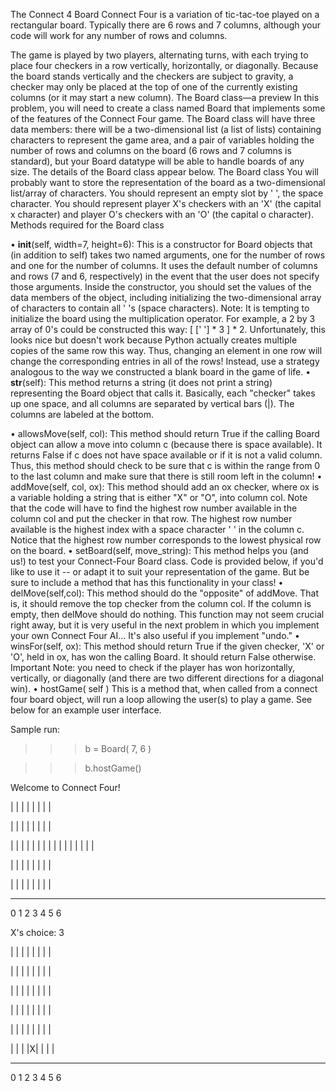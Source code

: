The Connect 4 Board
Connect Four is a variation of tic-tac-toe played on a rectangular board. Typically there are 6 rows and 7 columns, although your code will work for any number of rows and columns.
 
The game is played by two players, alternating turns, with each trying to place four checkers in a row vertically, horizontally, or diagonally. Because the board stands vertically and the checkers are subject to gravity, a checker may only be placed at the top of one of the currently existing columns (or it may start a new column).
The Board class—a preview
In this problem, you will need to create a class named Board that implements some of the features of the Connect Four game. The Board class will have three data members: there will be a two-dimensional list (a list of lists) containing characters to represent the game area, and a pair of variables holding the number of rows and columns on the board (6 rows and 7 columns is standard), but your Board datatype will be able to handle boards of any size. The details of the Board class appear below.
The Board class
You will probably want to store the representation of the board as a two-dimensional list/array of characters. You should represent an empty slot by ' ', the space character. You should represent player X's checkers with an 'X' (the capital x character) and player O's checkers with an 'O' (the capital o character).
Methods required for the Board class

•	__init__(self, width=7, height=6): This is a constructor for Board objects that (in addition to self) takes two named arguments, one for the number of rows and one for the number of columns. It uses the default number of columns and rows (7 and 6, respectively) in the event that the user does not specify those arguments. Inside the constructor, you should set the values of the data members of the object, including initializing the two-dimensional array of characters to contain all ' 's (space characters). Note: It is tempting to initialize the board using the multiplication operator. For example, a 2 by 3 array of 0's could be constructed this way:
[ [' '] * 3 ] * 2. Unfortunately, this looks nice but doesn't work because Python actually creates multiple copies of the same row this way. Thus, changing an element in one row will change the corresponding entries in all of the rows! Instead, use a strategy analogous to the way we constructed a blank board in the game of life.
•	__str__(self): This method returns a string (it does not print a string) representing the Board object that calls it. Basically, each "checker" takes up one space, and all columns are separated by vertical bars (|). The columns are labeled at the bottom.

•	allowsMove(self, col): This method should return True if the calling Board object can allow a move into column c (because there is space available). It returns False if c does not have space available or if it is not a valid column. Thus, this method should check to be sure that c is within the range from 0 to the last column and make sure that there is still room left in the column!
•	addMove(self, col, ox): This method should add an ox checker, where ox is a variable holding a string that is either "X" or "O", into column col. Note that the code will have to find the highest row number available in the column col and put the checker in that row. The highest row number available is the highest index with a space character ' ' in the column c. Notice that the highest row number corresponds to the lowest physical row on the board.
•	setBoard(self, move_string): This method helps you (and us!) to test your Connect-Four Board class. Code is provided below, if you'd like to use it -- or adapt it to suit your representation of the game. But be sure to include a method that has this functionality in your class!
•	delMove(self,col): This method should do the "opposite" of addMove. That is, it should remove the top checker from the column col. If the column is empty, then delMove should do nothing. This function may not seem crucial right away, but it is very useful in the next problem in which you implement your own Connect Four AI... It's also useful if you implement "undo."
•	winsFor(self, ox): This method should return True if the given checker, 'X' or 'O', held in ox, has won the calling Board. It should return False otherwise. Important Note: you need to check if the player has won horizontally, vertically, or diagonally (and there are two different directions for a diagonal win).
•	hostGame( self ) This is a method that, when called from a connect four board object, will run a loop allowing the user(s) to play a game. See below for an example user interface.

Sample run: 

>>> b = Board( 7, 6 )

>>> b.hostGame()


Welcome to Connect Four!

| | | | | | | |

| | | | | | | |

| | | | | | | |
| | | | | | | |

| | | | | | | |

| | | | | | | |

---------------

 0 1 2 3 4 5 6

X's choice:  3

| | | | | | | |

| | | | | | | |

| | | | | | | |

| | | | | | | |

| | | | | | | |

| | | |X| | | |

---------------

 0 1 2 3 4 5 6

